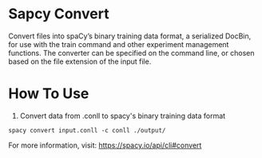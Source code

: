 # Sapcy Convert

Convert files into spaCy’s binary training data format, a serialized DocBin, for use with the train command and other experiment management functions.
The converter can be specified on the command line, or chosen based on the file extension of the input file.

# How To Use
1. Convert data from .conll to spacy's binary training data format
```
spacy convert input.conll -c conll ./output/
```

For more information, visit: https://spacy.io/api/cli#convert
